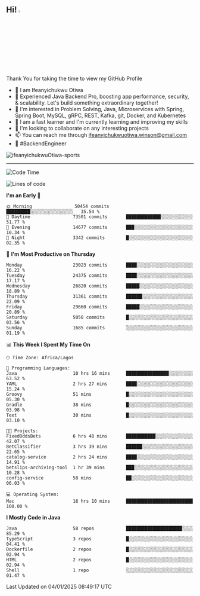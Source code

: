 <!-- BLOG-POST-LIST:START --><!-- BLOG-POST-LIST:END -->

## Hi! <img src="https://media.giphy.com/media/hvRJCLFzcasrR4ia7z/giphy.gif" width="4%"> 

Thank You for taking the time to view my GitHub Profile

- 👋 I am Ifeanyichukwu Otiwa
- 🚀 Experienced Java Backend Pro, boosting app performance, security, & scalability. Let's build something extraordinary together!
- 👀 I'm interested in Problem Solving, Java, Microservices with Spring, Spring Boot, MySQL, gRPC, REST, Kafka, git, Docker, and Kubernetes
- 🌱 I am a fast learner and I'm currently learning and improving my skills
- 💞️ I'm looking to collaborate on any interesting projects
- 📫 You can reach me through ifeanyichukwuotiwa.winson@gmail.com
- 🚀 #BackendEngineer

<p align="left" marginTop="10px"> <img src="https://komarev.com/ghpvc/?username=ifeanyichukwuOtiwa-sports&label=Profile%20views&color=0e75b6&style=for-the-badge" alt="ifeanyichukwuOtiwa-sports" /> </p>

***

<!--START_SECTION:waka-->
![Code Time](http://img.shields.io/badge/Code%20Time-3%2C286%20hrs%2019%20mins-blue)

![Lines of code](https://img.shields.io/badge/From%20Hello%20World%20I%27ve%20Written-35.0%20million%20lines%20of%20code-blue)

**I'm an Early 🐤** 

```text
🌞 Morning                50454 commits       █████████░░░░░░░░░░░░░░░░   35.54 % 
🌆 Daytime                73501 commits       █████████████░░░░░░░░░░░░   51.77 % 
🌃 Evening                14677 commits       ███░░░░░░░░░░░░░░░░░░░░░░   10.34 % 
🌙 Night                  3342 commits        █░░░░░░░░░░░░░░░░░░░░░░░░   02.35 % 
```
📅 **I'm Most Productive on Thursday** 

```text
Monday                   23023 commits       ████░░░░░░░░░░░░░░░░░░░░░   16.22 % 
Tuesday                  24375 commits       ████░░░░░░░░░░░░░░░░░░░░░   17.17 % 
Wednesday                26820 commits       █████░░░░░░░░░░░░░░░░░░░░   18.89 % 
Thursday                 31361 commits       ██████░░░░░░░░░░░░░░░░░░░   22.09 % 
Friday                   29660 commits       █████░░░░░░░░░░░░░░░░░░░░   20.89 % 
Saturday                 5050 commits        █░░░░░░░░░░░░░░░░░░░░░░░░   03.56 % 
Sunday                   1685 commits        ░░░░░░░░░░░░░░░░░░░░░░░░░   01.19 % 
```


📊 **This Week I Spent My Time On** 

```text
🕑︎ Time Zone: Africa/Lagos

💬 Programming Languages: 
Java                     10 hrs 16 mins      ████████████████░░░░░░░░░   63.52 % 
YAML                     2 hrs 27 mins       ████░░░░░░░░░░░░░░░░░░░░░   15.24 % 
Groovy                   51 mins             █░░░░░░░░░░░░░░░░░░░░░░░░   05.30 % 
Gradle                   38 mins             █░░░░░░░░░░░░░░░░░░░░░░░░   03.98 % 
Text                     30 mins             █░░░░░░░░░░░░░░░░░░░░░░░░   03.10 % 

🐱‍💻 Projects: 
FixedOddsBets            6 hrs 48 mins       ███████████░░░░░░░░░░░░░░   42.07 % 
BetClassifier            3 hrs 39 mins       ██████░░░░░░░░░░░░░░░░░░░   22.65 % 
catalog-service          2 hrs 24 mins       ████░░░░░░░░░░░░░░░░░░░░░   14.91 % 
betslips-archiving-tool  1 hr 39 mins        ███░░░░░░░░░░░░░░░░░░░░░░   10.28 % 
config-service           58 mins             ██░░░░░░░░░░░░░░░░░░░░░░░   06.03 % 

💻 Operating System: 
Mac                      16 hrs 10 mins      █████████████████████████   100.00 % 
```

**I Mostly Code in Java** 

```text
Java                     58 repos            █████████████████████░░░░   85.29 % 
TypeScript               3 repos             █░░░░░░░░░░░░░░░░░░░░░░░░   04.41 % 
Dockerfile               2 repos             █░░░░░░░░░░░░░░░░░░░░░░░░   02.94 % 
HTML                     2 repos             █░░░░░░░░░░░░░░░░░░░░░░░░   02.94 % 
Shell                    1 repo              ░░░░░░░░░░░░░░░░░░░░░░░░░   01.47 % 
```




 Last Updated on 04/01/2025 08:49:17 UTC
<!--END_SECTION:waka-->

<!--
<p align="center">
![trophy](https://github-profile-trophy.vercel.app/?username=ifeanyichukwuOtiwa-sports&theme=onedark) (https://github.com/ryo-ma/github-profile-trophy)
</p>
-->

<!---
ifeanyi-otiwa/ifeanyi-otiwa is a ✨ special ✨ repository because its `README.md` (this file) appears on your GitHub profile.
You can click the Preview link to take a look at your changes.
--->
